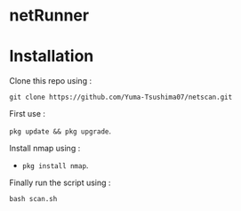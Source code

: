 # netRunner


# Installation

Clone this repo using :

`git clone https://github.com/Yuma-Tsushima07/netscan.git`

First use :

`pkg update && pkg upgrade`.

Install nmap using :

* `pkg install nmap`.

Finally run the script using :

`bash scan.sh`
